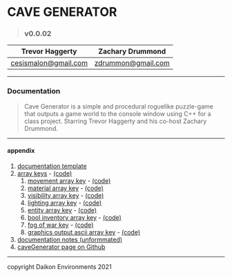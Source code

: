 
# CAVE GENERATOR
> ### v0.0.02

| Trevor Haggerty | Zachary Drummond |
| ------------- | ------------- |
| cesismalon@gmail.com | zdrummon@gmail.com | 

---
### Documentation
> Cave Generator is a simple and procedural roguelike puzzle-game that outputs a game world to the console window using C++ for a class project. Starring Trevor Haggerty and his co-host Zachary Drummond.

---
#### appendix
1. [documentation template](designdoc.md#section-anchor)
2. [array keys](designdoc.md#array-keys) - [(code)](main.cpp)
    1. [movement array key](designdoc.md#movement-array-key) - [(code)](main.cpp)
    2. [material array key](designdoc.md#material-array-key) - [(code)](main.cpp)
    3. [visibility array key](designdoc.md#visibility-array-key) - [(code)](main.cpp)
    4. [lighting array key](designdoc.md#lighting-array-key) - [(code)](main.cpp)
    5. [entity array key](designdoc.md#entity-array-key) - [(code)](main.cpp)
    6. [bool inventory array key](designdoc.md#bool-inventory-array-key) - [(code)](main.cpp)
    7. [fog of war key](designdoc.md#fog-of-war-key) - [(code)](main.cpp)
    8. [graphics output ascii array key](designdoc.md#graphics-output-ascii-array-key) - [(code)](main.cpp)
3. [documentation notes (unformmated)](designdoc.md#disordered-documentation)
4. [caveGenerator page on Github](https://github.com/zdrummon/caveGenerator)

---
copyright Daikon Environments 2021